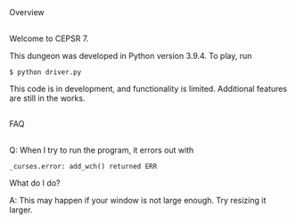 ##
Overview
##

Welcome to CEPSR 7.

This dungeon was developed in Python version 3.9.4. To play, run
```
$ python driver.py
```

This code is in development, and functionality is limited. Additional features
are still in the works.


##
FAQ
##

Q: When I try to run the program, it errors out with
```
_curses.error: add_wch() returned ERR
```
What do I do?

A: This may happen if your window is not large enough. Try resizing it larger.